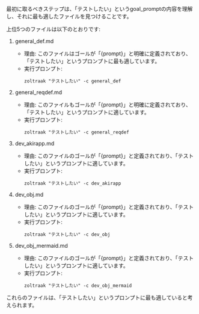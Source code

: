 最初に取るべきステップは、「テストしたい」というgoal_promptの内容を理解し、それに最も適したファイルを見つけることです。

上位5つのファイルは以下のとおりです:

1. general_def.md
   - 理由: このファイルはゴールが「{prompt}」と明確に定義されており、「テストしたい」というプロンプトに最も適しています。
   - 実行プロンプト:
     ```
     zoltraak "テストしたい" -c general_def
     ```

2. general_reqdef.md
   - 理由: このファイルもゴールが「{prompt}」と明確に定義されており、「テストしたい」というプロンプトに適しています。
   - 実行プロンプト:
     ```
     zoltraak "テストしたい" -c general_reqdef
     ```

3. dev_akirapp.md
   - 理由: このファイルのゴールが「{prompt}」と定義されており、「テストしたい」というプロンプトに適しています。
   - 実行プロンプト:
     ```
     zoltraak "テストしたい" -c dev_akirapp
     ```

4. dev_obj.md
   - 理由: このファイルのゴールが「{prompt}」と定義されており、「テストしたい」というプロンプトに適しています。
   - 実行プロンプト:
     ```
     zoltraak "テストしたい" -c dev_obj
     ```

5. dev_obj_mermaid.md
   - 理由: このファイルのゴールが「{prompt}」と定義されており、「テストしたい」というプロンプトに適しています。
   - 実行プロンプト:
     ```
     zoltraak "テストしたい" -c dev_obj_mermaid
     ```

これらのファイルは、「テストしたい」というプロンプトに最も適していると考えられます。